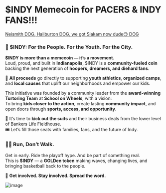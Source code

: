 # $INDY Memecoin for PACERS & INDY FANS!!!
[Neismith DOG, Haliburton DOG, we got Siakam now dude😏 DOG](https://fox59.com/sports/pacers/pacers-top-bucks-in-nail-biter-at-gainbridge-fieldhouse-claim-series-lead/) 

### 🔵 $INDY: For the People. For the Youth. For the City.

**$INDY is more than a memecoin — it’s a movement.**  
Loud, proud, and built in **Indianapolis**, $INDY is a **community-fueled coin** backing the next generation of **hoopers, dreamers, and diehard fans**.

🏀 **All proceeds** go directly to supporting **youth athletics**, **organized camps**, and **local causes** that uplift our neighborhoods and empower our kids.

This initiative was founded by a community leader from the **award-winning Turtoring Team** at **School on Wheels**, with a vision:  
To bring **kids closer to the action**, create lasting **community impact**, and open doors through **sports, access, and opportunity**.

🚫 It’s time to **kick out the suits** and their business deals from the lower level of Bankers Life Fieldhouse.  
🎟️ Let’s fill those seats with families, fans, and the future of Indy.

### 🏃‍♂️ Run, Don’t Walk.

Get in early. Ride the playoff hype. And be part of something real.  
This is **$INDY** — a **GOLDen token** making waves, changing lives, and bringing basketball back to the people.

📣 **Get involved. Stay involved. Spread the word.**

![image](https://github.com/user-attachments/assets/1fb8b721-72a1-4ecd-ab18-110b4217caea)
